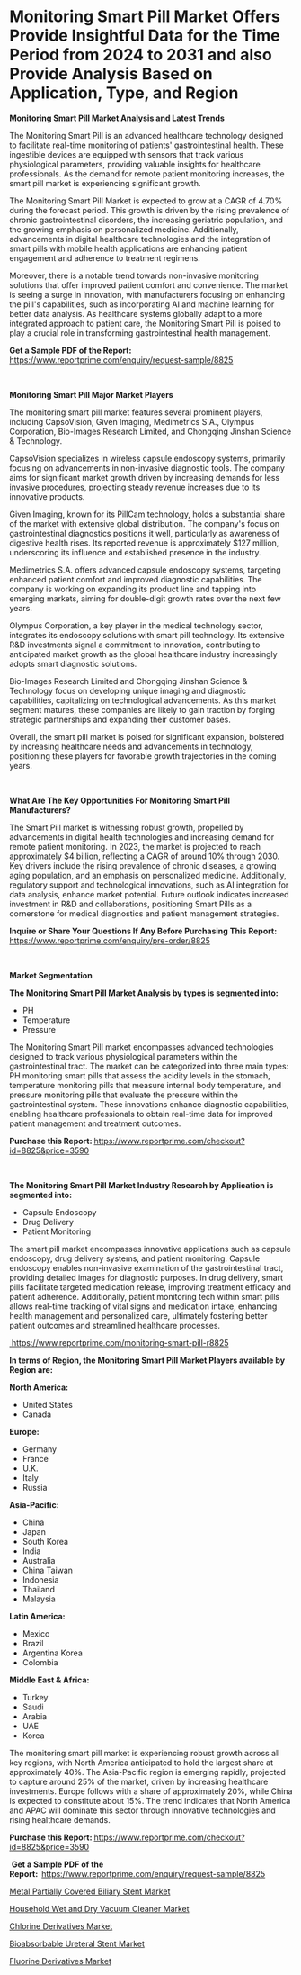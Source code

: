 <p><h1>Monitoring Smart Pill Market Offers Provide Insightful Data for the Time Period from 2024 to 2031 and also Provide Analysis Based on Application, Type, and Region</h1></p><p><strong>Monitoring Smart Pill Market Analysis and Latest Trends</strong></p>
<p><p>The Monitoring Smart Pill is an advanced healthcare technology designed to facilitate real-time monitoring of patients' gastrointestinal health. These ingestible devices are equipped with sensors that track various physiological parameters, providing valuable insights for healthcare professionals. As the demand for remote patient monitoring increases, the smart pill market is experiencing significant growth.</p><p>The Monitoring Smart Pill Market is expected to grow at a CAGR of 4.70% during the forecast period. This growth is driven by the rising prevalence of chronic gastrointestinal disorders, the increasing geriatric population, and the growing emphasis on personalized medicine. Additionally, advancements in digital healthcare technologies and the integration of smart pills with mobile health applications are enhancing patient engagement and adherence to treatment regimens.</p><p>Moreover, there is a notable trend towards non-invasive monitoring solutions that offer improved patient comfort and convenience. The market is seeing a surge in innovation, with manufacturers focusing on enhancing the pill's capabilities, such as incorporating AI and machine learning for better data analysis. As healthcare systems globally adapt to a more integrated approach to patient care, the Monitoring Smart Pill is poised to play a crucial role in transforming gastrointestinal health management.</p></p>
<p><strong>Get a Sample PDF of the Report:&nbsp;</strong> <a href="https://www.reportprime.com/enquiry/request-sample/8825">https://www.reportprime.com/enquiry/request-sample/8825</a></p>
<p>&nbsp;</p>
<p><strong>Monitoring Smart Pill Major Market Players</strong></p>
<p><p>The monitoring smart pill market features several prominent players, including CapsoVision, Given Imaging, Medimetrics S.A., Olympus Corporation, Bio-Images Research Limited, and Chongqing Jinshan Science & Technology. </p><p>CapsoVision specializes in wireless capsule endoscopy systems, primarily focusing on advancements in non-invasive diagnostic tools. The company aims for significant market growth driven by increasing demands for less invasive procedures, projecting steady revenue increases due to its innovative products.</p><p>Given Imaging, known for its PillCam technology, holds a substantial share of the market with extensive global distribution. The company's focus on gastrointestinal diagnostics positions it well, particularly as awareness of digestive health rises. Its reported revenue is approximately $127 million, underscoring its influence and established presence in the industry.</p><p>Medimetrics S.A. offers advanced capsule endoscopy systems, targeting enhanced patient comfort and improved diagnostic capabilities. The company is working on expanding its product line and tapping into emerging markets, aiming for double-digit growth rates over the next few years. </p><p>Olympus Corporation, a key player in the medical technology sector, integrates its endoscopy solutions with smart pill technology. Its extensive R&D investments signal a commitment to innovation, contributing to anticipated market growth as the global healthcare industry increasingly adopts smart diagnostic solutions.</p><p>Bio-Images Research Limited and Chongqing Jinshan Science & Technology focus on developing unique imaging and diagnostic capabilities, capitalizing on technological advancements. As this market segment matures, these companies are likely to gain traction by forging strategic partnerships and expanding their customer bases.</p><p>Overall, the smart pill market is poised for significant expansion, bolstered by increasing healthcare needs and advancements in technology, positioning these players for favorable growth trajectories in the coming years.</p></p>
<p>&nbsp;</p>
<p><strong>What Are The Key Opportunities For Monitoring Smart Pill Manufacturers?</strong></p>
<p><p>The Smart Pill market is witnessing robust growth, propelled by advancements in digital health technologies and increasing demand for remote patient monitoring. In 2023, the market is projected to reach approximately $4 billion, reflecting a CAGR of around 10% through 2030. Key drivers include the rising prevalence of chronic diseases, a growing aging population, and an emphasis on personalized medicine. Additionally, regulatory support and technological innovations, such as AI integration for data analysis, enhance market potential. Future outlook indicates increased investment in R&D and collaborations, positioning Smart Pills as a cornerstone for medical diagnostics and patient management strategies.</p></p>
<p><strong>Inquire or Share Your Questions If Any Before Purchasing This Report:</strong> <a href="https://www.reportprime.com/enquiry/pre-order/8825">https://www.reportprime.com/enquiry/pre-order/8825</a></p>
<p>&nbsp;</p>
<p><strong>Market Segmentation</strong></p>
<p><strong>The Monitoring Smart Pill Market Analysis by types is segmented into:</strong></p>
<p><ul><li>PH</li><li>Temperature</li><li>Pressure</li></ul></p>
<p><p>The Monitoring Smart Pill market encompasses advanced technologies designed to track various physiological parameters within the gastrointestinal tract. The market can be categorized into three main types: PH monitoring smart pills that assess the acidity levels in the stomach, temperature monitoring pills that measure internal body temperature, and pressure monitoring pills that evaluate the pressure within the gastrointestinal system. These innovations enhance diagnostic capabilities, enabling healthcare professionals to obtain real-time data for improved patient management and treatment outcomes.</p></p>
<p><strong>Purchase this Report:&nbsp;</strong><a href="https://www.reportprime.com/checkout?id=8825&price=3590">https://www.reportprime.com/checkout?id=8825&price=3590</a></p>
<p>&nbsp;</p>
<p><strong>The Monitoring Smart Pill Market Industry Research by Application is segmented into:</strong></p>
<p><ul><li>Capsule Endoscopy</li><li>Drug Delivery</li><li>Patient Monitoring</li></ul></p>
<p><p>The smart pill market encompasses innovative applications such as capsule endoscopy, drug delivery systems, and patient monitoring. Capsule endoscopy enables non-invasive examination of the gastrointestinal tract, providing detailed images for diagnostic purposes. In drug delivery, smart pills facilitate targeted medication release, improving treatment efficacy and patient adherence. Additionally, patient monitoring tech within smart pills allows real-time tracking of vital signs and medication intake, enhancing health management and personalized care, ultimately fostering better patient outcomes and streamlined healthcare processes.</p></p>
<p><a href="https://www.reportprime.com/monitoring-smart-pill-r8825">&nbsp;https://www.reportprime.com/monitoring-smart-pill-r8825</a></p>
<p><strong>In terms of Region, the Monitoring Smart Pill Market Players available by Region are:</strong></p>
<p>
    <p> <strong> North America: </strong>
        <ul>
            <li>United States</li>
            <li>Canada</li>
        </ul>
        </p> 
    <p> <strong> Europe: </strong>
        <ul>
            <li>Germany</li>
            <li>France</li>
            <li>U.K.</li>
            <li>Italy</li>
            <li>Russia</li>
        </ul>
        </p> 
    <p> <strong> Asia-Pacific: </strong>
        <ul>
            <li>China</li>
            <li>Japan</li>
            <li>South Korea</li>
            <li>India</li>
            <li>Australia</li>
            <li>China Taiwan</li>
            <li>Indonesia</li>
            <li>Thailand</li>
            <li>Malaysia</li>
        </ul>
        </p> 
    <p> <strong> Latin America: </strong>
        <ul>
            <li>Mexico</li>
            <li>Brazil</li>
            <li>Argentina Korea</li>
            <li>Colombia</li>
        </ul>
        </p> 
    <p> <strong> Middle East & Africa: </strong>
        <ul>
            <li>Turkey</li>
            <li>Saudi</li>
            <li>Arabia</li>
            <li>UAE</li>
            <li>Korea</li>
        </ul>
    </p>
    </p>
<p><p>The monitoring smart pill market is experiencing robust growth across all key regions, with North America anticipated to hold the largest share at approximately 40%. The Asia-Pacific region is emerging rapidly, projected to capture around 25% of the market, driven by increasing healthcare investments. Europe follows with a share of approximately 20%, while China is expected to constitute about 15%. The trend indicates that North America and APAC will dominate this sector through innovative technologies and rising healthcare demands.</p></p>
<p><strong>Purchase this Report: </strong><a href="https://www.reportprime.com/checkout?id=8825&price=3590">https://www.reportprime.com/checkout?id=8825&price=3590</a></p>
<p>&nbsp;<strong>Get a Sample PDF of the Report:&nbsp;&nbsp;</strong><a href="https://www.reportprime.com/enquiry/request-sample/8825">https://www.reportprime.com/enquiry/request-sample/8825</a></p>
<p><strong></strong></p>
<p><p><a href="https://github.com/NargisHussain75/Market-Research-Report-List-1/blob/main/metal-partially-covered-biliary-stent-market.md">Metal Partially Covered Biliary Stent Market</a></p><p><a href="https://medium.com/@robeathews675666/the-household-wet-and-dry-vacuum-cleaner-market-research-report-provides-an-in-depth-and-6e952c6a1a72">Household Wet and Dry Vacuum Cleaner Market</a></p><p><a href="https://www.linkedin.com/pulse/what-growth-drivers-chlorine-derivatives-market-comprehensive-2kcfe?trackingId=tjGiszp6SV2lxNTeJTBWuQ%3D%3D">Chlorine Derivatives Market</a></p><p><a href="https://github.com/FlorianWolf90/Market-Research-Report-List-1/blob/main/bioabsorbable-ureteral-stent-market.md">Bioabsorbable Ureteral Stent Market</a></p><p><a href="https://www.linkedin.com/pulse/global-fluorine-derivatives-market-product-type-application-region-bw11e?trackingId=fE5WUFceQMmwbOxt2%2FB%2BRw%3D%3D">Fluorine Derivatives Market</a></p></p>
